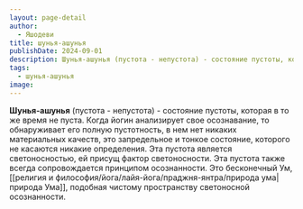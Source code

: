 ```yaml
---
layout: page-detail
author:
  - Яшодеви
title: шунья-ашунья
publishDate: 2024-09-01
description: Шунья-ашунья (пустота - непустота) - состояние пустоты, которая в то же время не пуста. Когда йогин анализирует свое осознавание, то обнаруживает его полную пустотность, в нем нет никаких материальных качеств, это запредельное и тонкое состояние, которого не касаются никакие определения.
tags:
  - шунья-ашунья
image:
---
```

**Шунья-ашунья** (пустота - непустота) - состояние пустоты, которая в то же время не пуста. Когда йогин анализирует свое осознавание, то обнаруживает его полную пустотность, в нем нет никаких материальных качеств, это запредельное и тонкое состояние, которого не касаются никакие определения. Эта пустота является светоносностью, ей присущ фактор светоносности. Эта пустота также всегда сопровождается принципом осознанности. Это бесконечный Ум, [[религия и философия/йога/лайя-йога/праджня-янтра/природа ума|природа Ума]], подобная чистому пространству светоносной осознанности.

